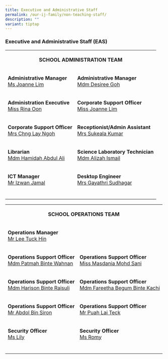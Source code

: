 ```yaml
---
title: Executive and Administrative Staff
permalink: /our-ij-family/non-teaching-staff/
description: ""
variant: tiptap
---
```

<h3>Executive and Administrative Staff (EAS)</h3>
<table style="minWidth: 50px">
<colgroup>
<col>
<col>
</colgroup>
<tbody>
<tr>
<th rowspan="1" colspan="2">
<p>SCHOOL ADMINISTRATION TEAM</p>
</th>
</tr>
<tr>
<td rowspan="1" colspan="1">
<p><strong>Administrative Manager</strong> 
<br><a href="mailto:Lim_Li_Sze@moe.edu.sg" rel="noopener noreferrer nofollow" target="_blank">Ms Joanne Lim</a>
</p>
</td>
<td rowspan="1" colspan="1">
<p><strong>Administrative Manager</strong> 
<br><a href="mailto:goh_kai-ling_desiree@moe.edu.sg" rel="noopener noreferrer nofollow" target="_blank">Mdm Desiree Goh</a>
</p>
</td>
</tr>
<tr>
<td rowspan="1" colspan="1">
<p><strong>Administration Executive</strong> 
<br><a href="mailto:oon_ai_lin_rina@moe.edu.sg" rel="noopener noreferrer nofollow" target="_blank">Miss Rina Oon</a>
</p>
</td>
<td rowspan="1" colspan="1">
<p><strong>Corporate Support Officer</strong> 
<br><a href="mailto:lim_gek_suan@moe.edu.sg" rel="noopener noreferrer nofollow" target="_blank">Miss Joanne Lim</a>
</p>
</td>
</tr>
<tr>
<td rowspan="1" colspan="1">
<p><strong>Corporate Support Officer</strong> 
<br><a href="mailto:Chng_Lay_Ngoh@moe.edu.sg" rel="noopener noreferrer nofollow" target="_blank">Mrs Chng Lay Ngoh</a>
</p>
</td>
<td rowspan="1" colspan="1">
<p><strong>Receptionist/Admin Assistant</strong> 
<br><a href="mailto:suleaka@moe.edu.sg" rel="noopener noreferrer nofollow" target="_blank">Mrs Sukeala Kumar</a>
</p>
</td>
</tr>
<tr>
<td rowspan="1" colspan="1">
<p><strong>Librarian</strong> 
<br><a href="mailto:Hamidah_Abdul_Ali@moe.edu.sg" rel="noopener noreferrer nofollow" target="_blank">Mdm Hamidah Abdul Ali</a>
</p>
</td>
<td rowspan="1" colspan="1">
<p><strong>Science Laboratory Technician</strong> 
<br><a href="mailto:Alizah_Ismail_A@moe.edu.sg" rel="noopener noreferrer nofollow" target="_blank">Mdm Alizah Ismail</a>
</p>
</td>
</tr>
<tr>
<td rowspan="1" colspan="1">
<p><strong>ICT Manager</strong> 
<br><a href="mailto:mohamad_izwan_jamal@moe.edu.sg" rel="noopener noreferrer nofollow" target="_blank">Mr Izwan Jamal</a>
</p>
</td>
<td rowspan="1" colspan="1">
<p><strong>Desktop Engineer</strong> 
<br><a href="mailto:de-ncs5637pde@ncs.com.sg" rel="noopener noreferrer nofollow" target="_blank">Mrs Gayathri Sudhagar</a>
</p>
</td>
</tr>
<tr>
<td rowspan="1" colspan="1">
<p></p>
</td>
<td rowspan="1" colspan="1">
<p></p>
<p></p>
</td>
</tr>
</tbody>
</table>
<table style="minWidth: 50px">
<colgroup>
<col>
<col>
</colgroup>
<tbody>
<tr>
<th rowspan="1" colspan="2">
<p>SCHOOL OPERATIONS TEAM</p>
</th>
</tr>
<tr>
<td rowspan="1" colspan="2">
<p><strong>Operations Manager</strong> 
<br><a href="mailto:lee_tuck_hin@moe.edu.sg" rel="noopener noreferrer nofollow" target="_blank">Mr Lee Tuck Hin</a>
</p>
</td>
</tr>
<tr>
<td rowspan="1" colspan="1">
<p><strong>Operations Support Officer</strong> 
<br><a href="mailto:patmah_wahnan@moe.edu.sg" rel="noopener noreferrer nofollow" target="_blank">Mdm Patmah Binte Wahnan</a>
</p>
</td>
<td rowspan="1" colspan="1">
<p><strong>Operations Support Officer</strong> 
<br><a href="mailto:masdania_mohamed_sani@moe.edu.sg" rel="noopener noreferrer nofollow" target="_blank">Miss Masdania Mohd Sani</a>
</p>
</td>
</tr>
<tr>
<td rowspan="1" colspan="1">
<p><strong>Operations Support Officer</strong> 
<br><a href="mailto:harison_raisuli@moe.edu.sg" rel="noopener noreferrer nofollow" target="_blank">Mdm Harison Binte Raisuli</a>
</p>
</td>
<td rowspan="1" colspan="1">
<p><strong>Operations Support Officer</strong> 
<br><a href="mailto:fareetha_begum_kachi_ibrahim@moe.edu.sg" rel="noopener noreferrer nofollow" target="_blank">Mdm Fareetha Begum Binte Kachi</a>
</p>
</td>
</tr>
<tr>
<td rowspan="1" colspan="1">
<p><strong>Operations Support Officer</strong> 
<br><a href="mailto:abdol_siron@moe.edu.sg" rel="noopener noreferrer nofollow" target="_blank">Mr Abdol Bin Siron</a>
</p>
</td>
<td rowspan="1" colspan="1">
<p><strong>Operations Support Officer</strong> 
<br><a href="mailto:puah_lai_teck@moe.edu.sg" rel="noopener noreferrer nofollow" target="_blank">Mr Puah Lai Teck</a>
</p>
</td>
</tr>
<tr>
<td rowspan="1" colspan="1">
<p><strong>Security Officer</strong> 
<br><a href="mailto:chijktps@moe.edu.sg" rel="noopener noreferrer nofollow" target="_blank">Ms Lily</a>
</p>
</td>
<td rowspan="1" colspan="1">
<p><strong>Security Officer</strong> 
<br><a href="mailto:chijktps@moe.edu.sg" rel="noopener noreferrer nofollow" target="_blank">Ms Romy</a>
</p>
</td>
</tr>
<tr>
<td rowspan="1" colspan="1">
<p></p>
</td>
<td rowspan="1" colspan="1">
<p></p>
</td>
</tr>
</tbody>
</table>
<p></p>